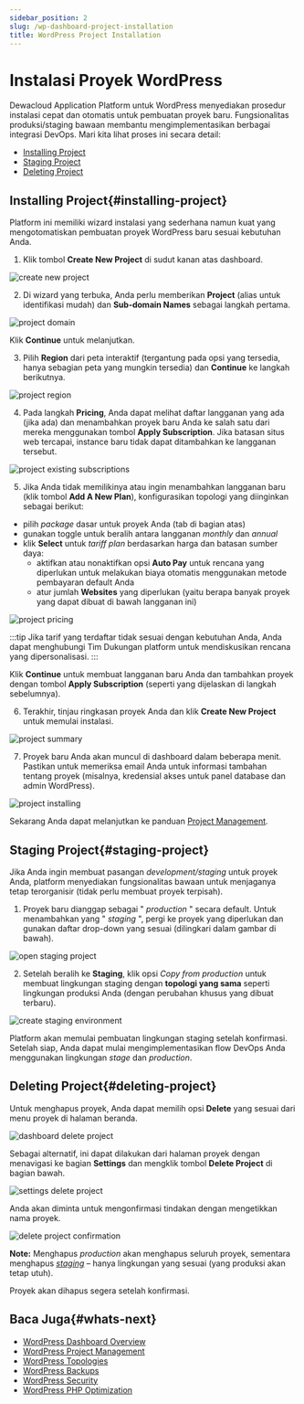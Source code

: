 ```yaml
---
sidebar_position: 2
slug: /wp-dashboard-project-installation
title: WordPress Project Installation
---
```


# Instalasi Proyek WordPress

Dewacloud Application Platform untuk WordPress menyediakan prosedur instalasi cepat dan otomatis untuk pembuatan proyek baru. Fungsionalitas produksi/staging bawaan membantu mengimplementasikan berbagai integrasi DevOps. Mari kita lihat proses ini secara detail:

- [Installing Project](#installing-project)
- [Staging Project](#staging-project)
- [Deleting Project](#deleting-project)

## Installing Project{#installing-project}

Platform ini memiliki wizard instalasi yang sederhana namun kuat yang mengotomatiskan pembuatan proyek WordPress baru sesuai kebutuhan Anda.

1. Klik tombol **Create New Project** di sudut kanan atas dashboard.

![create new project](#)

2. Di wizard yang terbuka, Anda perlu memberikan **Project** (alias untuk identifikasi mudah) dan **Sub-domain Names** sebagai langkah pertama.

![project domain](#)

Klik **Continue** untuk melanjutkan.

3. Pilih **Region** dari peta interaktif (tergantung pada opsi yang tersedia, hanya sebagian peta yang mungkin tersedia) dan **Continue** ke langkah berikutnya.

![project region](#)

4. Pada langkah **Pricing**, Anda dapat melihat daftar langganan yang ada (jika ada) dan menambahkan proyek baru Anda ke salah satu dari mereka menggunakan tombol **Apply Subscription**. Jika batasan situs web tercapai, instance baru tidak dapat ditambahkan ke langganan tersebut.

![project existing subscriptions](#)

5. Jika Anda tidak memilikinya atau ingin menambahkan langganan baru (klik tombol **Add A New Plan**), konfigurasikan topologi yang diinginkan sebagai berikut:

- pilih _package_ dasar untuk proyek Anda (tab di bagian atas)
- gunakan toggle untuk beralih antara langganan _monthly_ dan _annual_
- klik **Select** untuk _tariff plan_ berdasarkan harga dan batasan sumber daya:
  - aktifkan atau nonaktifkan opsi **Auto Pay** untuk rencana yang diperlukan untuk melakukan biaya otomatis menggunakan metode pembayaran default Anda
  - atur jumlah **Websites** yang diperlukan (yaitu berapa banyak proyek yang dapat dibuat di bawah langganan ini)

![project pricing](#)

:::tip
Jika tarif yang terdaftar tidak sesuai dengan kebutuhan Anda, Anda dapat menghubungi Tim Dukungan platform untuk mendiskusikan rencana yang dipersonalisasi.
:::

Klik **Continue** untuk membuat langganan baru Anda dan tambahkan proyek dengan tombol **Apply Subscription** (seperti yang dijelaskan di langkah sebelumnya).

6. Terakhir, tinjau ringkasan proyek Anda dan klik **Create New Project** untuk memulai instalasi.

![project summary](#)

7. Proyek baru Anda akan muncul di dashboard dalam beberapa menit. Pastikan untuk memeriksa email Anda untuk informasi tambahan tentang proyek (misalnya, kredensial akses untuk panel database dan admin WordPress).

![project installing](#)

Sekarang Anda dapat melanjutkan ke panduan [Project Management](https://docs.dewacloud.com/docs/wp-dashboard-project-management/).

## Staging Project{#staging-project}

Jika Anda ingin membuat pasangan _development/staging_ untuk proyek Anda, platform menyediakan fungsionalitas bawaan untuk menjaganya tetap terorganisir (tidak perlu membuat proyek terpisah).

1. Proyek baru dianggap sebagai " _production_ " secara default. Untuk menambahkan yang " _staging_ ", pergi ke proyek yang diperlukan dan gunakan daftar drop-down yang sesuai (dilingkari dalam gambar di bawah).

![open staging project](#)

2. Setelah beralih ke **Staging**, klik opsi _Copy from production_ untuk membuat lingkungan staging dengan __topologi yang sama__ seperti lingkungan produksi Anda (dengan perubahan khusus yang dibuat terbaru).

![create staging environment](#)

Platform akan memulai pembuatan lingkungan staging setelah konfirmasi. Setelah siap, Anda dapat mulai mengimplementasikan flow DevOps Anda menggunakan lingkungan _stage_ dan _production_.

## Deleting Project{#deleting-project}

Untuk menghapus proyek, Anda dapat memilih opsi **Delete** yang sesuai dari menu proyek di halaman beranda.

![dashboard delete project](#)

Sebagai alternatif, ini dapat dilakukan dari halaman proyek dengan menavigasi ke bagian **Settings** dan mengklik tombol **Delete Project** di bagian bawah.

![settings delete project](#)

Anda akan diminta untuk mengonfirmasi tindakan dengan mengetikkan nama proyek.

![delete project confirmation](#)

**Note:** Menghapus _production_ akan menghapus seluruh proyek, sementara menghapus _[staging](#staging-project)_ – hanya lingkungan yang sesuai (yang produksi akan tetap utuh).

Proyek akan dihapus segera setelah konfirmasi.

## Baca Juga{#whats-next}

- [WordPress Dashboard Overview](https://docs.dewacloud.com/docs/wp-dashboard-overview/)
- [WordPress Project Management](https://docs.dewacloud.com/docs/wp-dashboard-project-management/)
- [WordPress Topologies](https://docs.dewacloud.com/docs/wordpress-topologies/)
- [WordPress Backups](https://docs.dewacloud.com/docs/wordpress-backups/)
- [WordPress Security](https://docs.dewacloud.com/docs/wordpress-security/)
- [WordPress PHP Optimization](https://docs.dewacloud.com/docs/wordpress-php-optimization/)